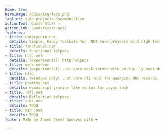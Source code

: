 ```yaml
---
home: true
heroImage: /docs/img/logo.png
tagline: side projects documentation
actionText: Quick Start →
actionLink: /underscore-net/
features:
- title: underscore.net
  details: Simple, Handy Toolkits for .NET Core projects with high test coverage.
- title: functional.net
  details: functional helpers
- title: http.net
  details: (experimental) http helpers
- title: mock-server
  details: (experimental) .net core mock server with on-the-fly mock data generation capabilities
- title: ndig
  details: (windows only) .net core cli tool for querying DNS records.
- title: promise.net
  details: ecmascript promise like syntax for async task
- title: refl.net
  details: Reflection helpers
- title: iter.net
  details: TODO
- title: math.net
  details: TODO  
footer: Made by Ahmed Şeref Güneysu with ❤️

---
```

